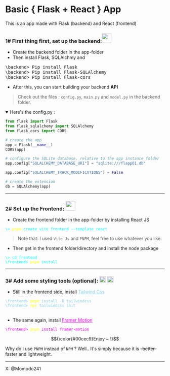 # Basic { Flask + React } App

<p>This is an app made with Flask (backend) and React (frontend)</p>

<h3>1# First thing first, set up the backend:<img src="https://cdn.jsdelivr.net/gh/devicons/devicon@latest/icons/flask/flask-original.svg" width="30" style="margin-bottom:-7;"/></h3>

- Create the backend folder in the app-folder
- Then install Flask, SQLAlchmy and  


<pre>
\backend> Pip install Flask
\backend> Pip install Flask-SQLAlchemy
\backend> Pip install Flask-cors
</pre>

- After this, you can start building your backend **API**
> Check out the files : `config.py`, `main.py` and `model.py` in the backend folder.

<details open>
<summary>Here's the config.py :</summary>

```python
from flask import Flask
from flask_sqlalchemy import SQLAlchemy
from flask_cors import CORS

# create the app
app = Flask(__name__)
CORS(app)

# configure the SQLite database, relative to the app instance folder
app.config["SQLALCHEMY_DATABASE_URI"] = "sqlite:///flapp01.db"

app.config["SQLALCHEMY_TRACK_MODIFICATIONS"] = False

# create the extension
db = SQLAlchemy(app)
```

</details>

***

<h3>2# Set up the Frontend: <img src="https://cdn.jsdelivr.net/gh/devicons/devicon@latest/icons/react/react-original.svg" width="30" style="margin-bottom:-7;"/></h3>

- Create the frontend folder in the app-folder by installing React JS

<pre><code style="color:cyan;">\> <span style="color:yellow;">pnpm</span> create vite frontend --template react
</code></pre>

> Note that: I used `Vite Js` and `PNPM`, feel free to use whatever you like.

- Then get in the frontend folder/directory and install the node package

<pre><code style="color:cyan;">\> cd frontend
\frontend> <span style="color:yellow;">pnpm</span> install
</code></pre>

***

<h3> 3# Add some styling tools (optional): <img src="https://cdn.jsdelivr.net/gh/devicons/devicon@latest/icons/tailwindcss/tailwindcss-original.svg" width="20" style="margin-bottom:-3;" alt="Tailwind Css Icon" /> <img src="https://cdn.jsdelivr.net/gh/devicons/devicon@latest/icons/framermotion/framermotion-original.svg" width="20" style="margin-bottom:-3;" alt="Framer Motion Icon" /></h3>

- <p>Still in the frontend side, install <a href="https://www.framer.com/motion/" style="color:skyblue">Tailwind Css</a> </p>

<pre>
<code style="color:skyblue;">\frontend> <span style="color:yellow;">pnpm</span> install -D tailwindcss
\frontend> <span style="color:yellow;">npx</span> tailwindcss init
</code>
</pre>

- <p>The same again, install <a href="https://www.framer.com/motion/" style="color:fuchsia">Framer Motion</a> </p>

<pre><code style="color:fuchsia;">\frontend> <span style="color:yellow;">pnpm</span> install framer-motion</code></pre>

$${\color{#00cec9}Enjoy ~ !}$$

Why do I use `PNPM` instead of `NPM` ? Well.. It's simply because it is ~~-better-~~ faster and lightweight.

***
X: @Momodo241